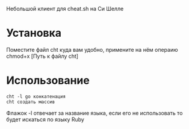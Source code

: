 Небольшой клиент для cheat.sh на Си Шелле

# Установка

Поместите файл cht куда вам удобно, примените на нём операию chmod+x [Путь к файлу cht]

# Использование

```
cht -l go конкатенация
cht создать массив
```

Флажок -l отвечает за название языка, если его не использовать то будет искаться по языку Ruby
